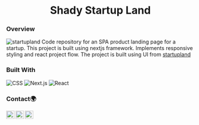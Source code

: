 <h1 align="center">Shady Startup Land</h1>


### Overview
![startupland](https://user-images.githubusercontent.com/62676042/130692302-7b9180a9-f3e1-4682-8128-8060c7b82b85.png)
Code repository for an SPA product landing page for a startup. This project is built using nextjs framework. Implements responsive styling and react project flow. The project is built using UI from [startupland](https://startuplanding.redq.io/#demo)


### Built With

<!-- This section should list any major frameworks that you built your project using. Here are a few examples.-->

  ![CSS](https://img.shields.io/badge/-CSS-333333?style=flat&logo=CSS3&logoColor=1572B6)
  ![Next.js](https://img.shields.io/badge/-Next.js-333333?style=flat&logo=next.js)
  ![React](https://img.shields.io/badge/-React-333333?style=flat&logo=react)




### Contact🌍
[<img align="left" alt="iyanu-show | Twitter" width="22px" src="https://cdn.jsdelivr.net/npm/simple-icons@v5/icons/twitter.svg" />][twitter]
[<img align="left" alt="iyanu-show | LinkedIn" width="22px"  src="https://cdn.jsdelivr.net/npm/simple-icons@v5/icons/linkedin.svg" />][linkedin]
[<img align="left" alt="iyanu-show" width="22px" src="https://cdn.jsdelivr.net/npm/simple-icons@v5/icons/react.svg" />][website]


<br/>

[website]: https://iyanushowportfolio.netlify.app/
[twitter]: https://twitter.com/the_iyanu
[linkedin]: https://www.linkedin.com/in/iyanuoluwa-sowande-0522/

